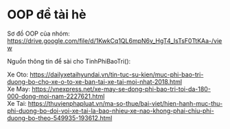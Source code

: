 # OOP đề tài hè

Sơ đồ OOP của nhóm:  
https://drive.google.com/file/d/1KwkCq1QL6mpN6v_HgT4_IsTsF0TtKAa-/view  

Nguồn thông tin để sài cho TinhPhiBaoTri():  

Xe Oto: https://dailyxetaihyundai.vn/tin-tuc-su-kien/muc-phi-bao-tri-duong-bo-cho-xe-o-to-xe-ban-tai-xe-tai-moi-nhat-2018.html  
Xe May: https://vnexpress.net/xe-may-se-dong-phi-bao-tri-toi-da-180-000-dong-moi-nam-2227621.html  
Xe Tai: https://thuvienphapluat.vn/ma-so-thue/bai-viet/hien-hanh-muc-thu-phi-duong-bo-doi-voi-xe-tai-la-bao-nhieu-xe-nao-khong-phai-chiu-phi-duong-bo-theo-549935-193612.html  
